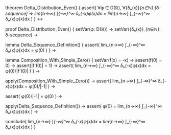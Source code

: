 theorem Delta_Distribution_Even() {
  assert(
    ∀φ ∈ D(ℝ), ∀{δₙ(x)}_{n∈ℕ} [δ-sequence] ⇒
    lim_{n→∞} ∫_{-∞}^∞ δₙ(-x)φ(x)dx = lim_{n→∞} ∫_{-∞}^∞ δₙ(x)φ(x)dx
  )
} ↔

proof Delta_Distribution_Even() {
  setVar(φ: D(ℝ)) →
  setVar({δₙ(x)}_{n∈ℕ}: δ-sequence) →
  
  lemma Delta_Sequence_Definition() {
    assert(
      lim_{n→∞} ∫_{-∞}^∞ δₙ(x)φ(x)dx = φ(0)
    )
  } →

  lemma Composition_With_Simple_Zero() {
    setVar(f(x) = -x) →
    assert(f(0) = 0) →
    assert(|f'(0)| = 1) →
    assert(
      lim_{n→∞} ∫_{-∞}^∞ δₙ(-x)φ(x)dx = φ(0)/|f'(0)|
    )
  } →

  apply(Composition_With_Simple_Zero()) →
  assert(
    lim_{n→∞} ∫_{-∞}^∞ δₙ(-x)φ(x)dx = φ(0)/|-1|
  ) →
  
  assert(
    φ(0)/|-1| = φ(0)
  ) →

  apply(Delta_Sequence_Definition()) →
  assert(
    φ(0) = lim_{n→∞} ∫_{-∞}^∞ δₙ(x)φ(x)dx
  ) →

  conclude(
    lim_{n→∞} ∫_{-∞}^∞ δₙ(-x)φ(x)dx = lim_{n→∞} ∫_{-∞}^∞ δₙ(x)φ(x)dx
  )
}